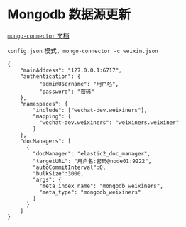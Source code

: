 # Mongodb 数据源更新

[`mongo-connector` 文档](https://github.com/mongodb-labs/mongo-connector/wiki/Configuration-Options)

`config.json` 模式，`mongo-connector -c weixin.json`

```text
{
    "mainAddress": "127.0.0.1:6717",
    "authentication": {
          "adminUsername": "用户名",
          "password": "密码"
    },
    "namespaces": {
        "include": ["wechat-dev.weixiners"],
        "mapping": {
          "wechat-dev.weixiners": "weixiners.weixiner"
        }
    },
    "docManagers": [
      {
        "docManager": "elastic2_doc_manager",
        "targetURL": "用户名:密码@node01:9222",
        "autoCommitInterval":0,
        "bulkSize":3000,
        "args": {
          "meta_index_name": "mongodb_weixiners",
          "meta_type": "mongodb_weixiners"
        }
      }
    ]
}
```

